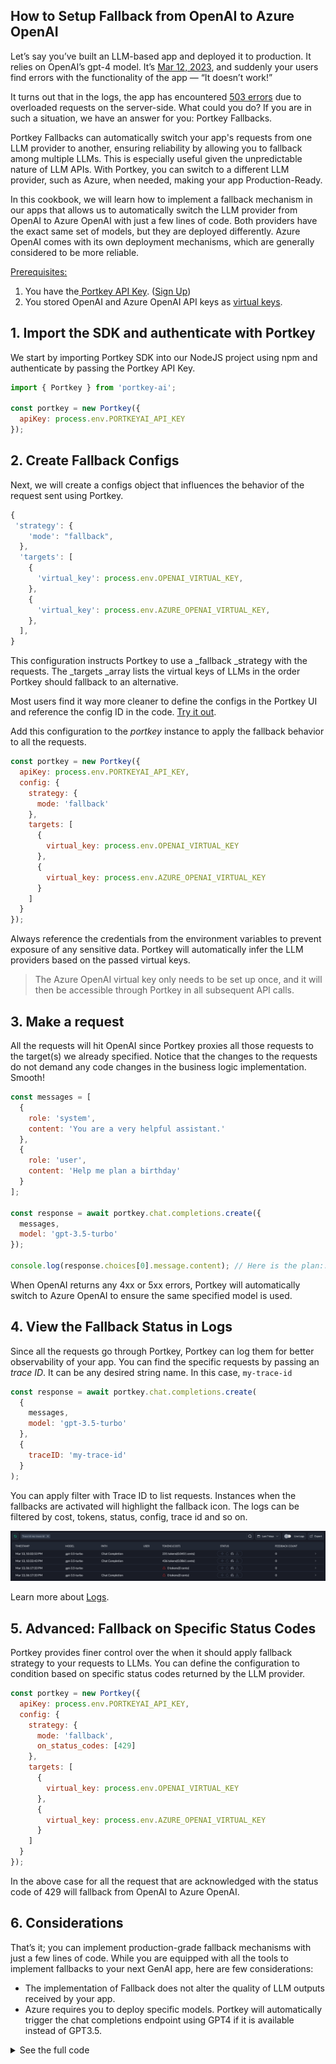 ## How to Setup Fallback from OpenAI to Azure OpenAI

Let’s say you’ve built an LLM-based app and deployed it to production. It relies on OpenAI’s gpt-4 model. It’s [Mar 12, 2023](https://status.portkey.ai/incident/339664), and suddenly your users find errors with the functionality of the app — “It doesn’t work!”

It turns out that in the logs, the app has encountered [503 errors](https://platform.openai.com/docs/guides/error-codes) due to overloaded requests on the server-side. What could you do? If you are in such a situation, we have an answer for you: Portkey Fallbacks.

Portkey Fallbacks can automatically switch your app's requests from one LLM provider to another, ensuring reliability by allowing you to fallback among multiple LLMs. This is especially useful given the unpredictable nature of LLM APIs. With Portkey, you can switch to a different LLM provider, such as Azure, when needed, making your app Production-Ready.

In this cookbook, we will learn how to implement a fallback mechanism in our apps that allows us to automatically switch the LLM provider from OpenAI to Azure OpenAI with just a few lines of code. Both providers have the exact same set of models, but they are deployed differently. Azure OpenAI comes with its own deployment mechanisms, which are generally considered to be more reliable.

<span style="text-decoration:underline;">Prerequisites:</span>

1. You have the[ Portkey API Key](https://portkey.ai/docs/api-reference/authentication#obtaining-your-api-key). ([Sign Up](https://portkey.ai))
2. You stored OpenAI and Azure OpenAI API keys as [virtual keys](https://portkey.ai/docs/product/ai-gateway-streamline-llm-integrations/virtual-keys).

## 1. Import the SDK and authenticate with Portkey

We start by importing Portkey SDK into our NodeJS project using npm and authenticate by passing the Portkey API Key.

```js
import { Portkey } from 'portkey-ai';

const portkey = new Portkey({
  apiKey: process.env.PORTKEYAI_API_KEY
});
```

## 2. Create Fallback Configs

Next, we will create a configs object that influences the behavior of the request sent using Portkey.

```js
{
 'strategy': {
    'mode': "fallback",
  },
  'targets': [
    {
      'virtual_key': process.env.OPENAI_VIRTUAL_KEY,
    },
    {
      'virtual_key': process.env.AZURE_OPENAI_VIRTUAL_KEY,
    },
  ],
}
```

This configuration instructs Portkey to use a \_fallback \_strategy with the requests. The \_targets \_array lists the virtual keys of LLMs in the order Portkey should fallback to an alternative.

Most users find it way more cleaner to define the configs in the Portkey UI and reference the config ID in the code. [Try it out](https://portkey.ai/docs/product/ai-gateway-streamline-llm-integrations/configs#creating-configs).

Add this configuration to the _portkey_ instance to apply the fallback behavior to all the requests.

```javascript
const portkey = new Portkey({
  apiKey: process.env.PORTKEYAI_API_KEY,
  config: {
    strategy: {
      mode: 'fallback'
    },
    targets: [
      {
        virtual_key: process.env.OPENAI_VIRTUAL_KEY
      },
      {
        virtual_key: process.env.AZURE_OPENAI_VIRTUAL_KEY
      }
    ]
  }
});
```

Always reference the credentials from the environment variables to prevent exposure of any sensitive data. Portkey will automatically infer the LLM providers based on the passed virtual keys.

> The Azure OpenAI virtual key only needs to be set up once, and it will then be accessible through Portkey in all subsequent API calls.

## 3. Make a request

All the requests will hit OpenAI since Portkey proxies all those requests to the target(s) we already specified. Notice that the changes to the requests do not demand any code changes in the business logic implementation. Smooth!

```js
const messages = [
  {
    role: 'system',
    content: 'You are a very helpful assistant.'
  },
  {
    role: 'user',
    content: 'Help me plan a birthday'
  }
];

const response = await portkey.chat.completions.create({
  messages,
  model: 'gpt-3.5-turbo'
});

console.log(response.choices[0].message.content); // Here is the plan:...
```

When OpenAI returns any 4xx or 5xx errors, Portkey will automatically switch to Azure OpenAI to ensure the same specified model is used.

## 4. View the Fallback Status in Logs

Since all the requests go through Portkey, Portkey can log them for better observability of your app. You can find the specific requests by passing an _trace ID_. It can be any desired string name. In this case, `my-trace-id`

```js
const response = await portkey.chat.completions.create(
  {
    messages,
    model: 'gpt-3.5-turbo'
  },
  {
    traceID: 'my-trace-id'
  }
);
```

You can apply filter with Trace ID to list requests. Instances when the fallbacks are activated will highlight the fallback icon. The logs can be filtered by cost, tokens, status, config, trace id and so on.

![logs](./images/1.png)

Learn more about [Logs](https://portkey.ai/docs/product/observability-modern-monitoring-for-llms/logs).

## 5. Advanced: Fallback on Specific Status Codes

Portkey provides finer control over the when it should apply fallback strategy to your requests to LLMs. You can define the configuration to condition based on specific status codes returned by the LLM provider.

```js
const portkey = new Portkey({
  apiKey: process.env.PORTKEYAI_API_KEY,
  config: {
    strategy: {
      mode: 'fallback',
      on_status_codes: [429]
    },
    targets: [
      {
        virtual_key: process.env.OPENAI_VIRTUAL_KEY
      },
      {
        virtual_key: process.env.AZURE_OPENAI_VIRTUAL_KEY
      }
    ]
  }
});
```

In the above case for all the request that are acknowledged with the status code of 429 will fallback from OpenAI to Azure OpenAI.

## 6. Considerations

That’s it; you can implement production-grade fallback mechanisms with just a few lines of code. While you are equipped with all the tools to implement fallbacks to your next GenAI app, here are few considerations:

- The implementation of Fallback does not alter the quality of LLM outputs received by your app.
- Azure requires you to deploy specific models. Portkey will automatically trigger the chat completions endpoint using GPT4 if it is available instead of GPT3.5.

<details>

<summary>
See the full code
</summary>

```js
import { Portkey } from 'portkey-ai';

const portkey = new Portkey({
  apiKey: process.env.PORTKEYAI_API_KEY,
  config: {
    strategy: {
      mode: 'fallback'
    },
    targets: [
      {
        virtual_key: process.env.OPENAI_VIRTUAL_KEY
      },
      {
        virtual_key: process.env.AZURE_OPENAI_VIRTUAL_KEY
      }
    ]
  }
});

const messages = [
  {
    role: 'system',
    content: 'You are a very helpful assistant.'
  },
  {
    role: 'user',
    content: 'Help me plan a birthday'
  }
];

const response = await portkey.chat.completions.create({
  messages,
  model: 'gpt-3.5-turbo'
});

console.log(response.choices[0].message.content);
```

</details>
